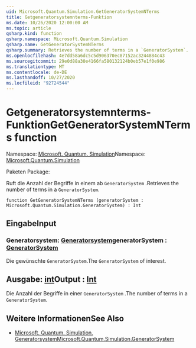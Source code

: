 ```yaml
---
uid: Microsoft.Quantum.Simulation.GetGeneratorSystemNTerms
title: Getgeneratorsystemnterms-Funktion
ms.date: 10/26/2020 12:00:00 AM
ms.topic: article
qsharp.kind: function
qsharp.namespace: Microsoft.Quantum.Simulation
qsharp.name: GetGeneratorSystemNTerms
qsharp.summary: Retrieves the number of terms in a `GeneratorSystem`.
ms.openlocfilehash: 4e7dd58a6dc5c5d906370ec87152ac3244884c43
ms.sourcegitcommit: 29e0d88a30e4166fa580132124b0eb57e1f0e986
ms.translationtype: MT
ms.contentlocale: de-DE
ms.lasthandoff: 10/27/2020
ms.locfileid: "92724544"
---
```

# <a name="getgeneratorsystemnterms-function"></a><span data-ttu-id="bdebd-102">Getgeneratorsystemnterms-Funktion</span><span class="sxs-lookup"><span data-stu-id="bdebd-102">GetGeneratorSystemNTerms function</span></span>

<span data-ttu-id="bdebd-103">Namespace: [Microsoft. Quantum. Simulation](xref:Microsoft.Quantum.Simulation)</span><span class="sxs-lookup"><span data-stu-id="bdebd-103">Namespace: [Microsoft.Quantum.Simulation](xref:Microsoft.Quantum.Simulation)</span></span>

<span data-ttu-id="bdebd-104">Paketen [](https://nuget.org/packages/)</span><span class="sxs-lookup"><span data-stu-id="bdebd-104">Package: [](https://nuget.org/packages/)</span></span>


<span data-ttu-id="bdebd-105">Ruft die Anzahl der Begriffe in einem ab `GeneratorSystem` .</span><span class="sxs-lookup"><span data-stu-id="bdebd-105">Retrieves the number of terms in a `GeneratorSystem`.</span></span>

```qsharp
function GetGeneratorSystemNTerms (generatorSystem : Microsoft.Quantum.Simulation.GeneratorSystem) : Int
```


## <a name="input"></a><span data-ttu-id="bdebd-106">Eingabe</span><span class="sxs-lookup"><span data-stu-id="bdebd-106">Input</span></span>

### <a name="generatorsystem--generatorsystem"></a><span data-ttu-id="bdebd-107">Generatorsystem: [Generatorsystem](xref:Microsoft.Quantum.Simulation.GeneratorSystem)</span><span class="sxs-lookup"><span data-stu-id="bdebd-107">generatorSystem : [GeneratorSystem](xref:Microsoft.Quantum.Simulation.GeneratorSystem)</span></span>

<span data-ttu-id="bdebd-108">Die gewünschte `GeneratorSystem`.</span><span class="sxs-lookup"><span data-stu-id="bdebd-108">The `GeneratorSystem` of interest.</span></span>



## <a name="output--int"></a><span data-ttu-id="bdebd-109">Ausgabe: [int](xref:microsoft.quantum.lang-ref.int)</span><span class="sxs-lookup"><span data-stu-id="bdebd-109">Output : [Int](xref:microsoft.quantum.lang-ref.int)</span></span>

<span data-ttu-id="bdebd-110">Die Anzahl der Begriffe in einer `GeneratorSystem` .</span><span class="sxs-lookup"><span data-stu-id="bdebd-110">The number of terms in a `GeneratorSystem`.</span></span>

## <a name="see-also"></a><span data-ttu-id="bdebd-111">Weitere Informationen</span><span class="sxs-lookup"><span data-stu-id="bdebd-111">See Also</span></span>

- [<span data-ttu-id="bdebd-112">Microsoft. Quantum. Simulation. Generatorsystem</span><span class="sxs-lookup"><span data-stu-id="bdebd-112">Microsoft.Quantum.Simulation.GeneratorSystem</span></span>](xref:Microsoft.Quantum.Simulation.GeneratorSystem)